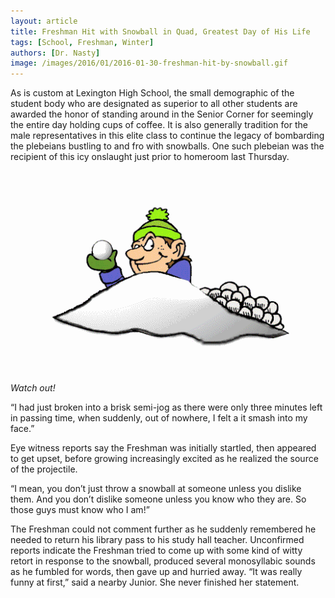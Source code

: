 ```yaml
---
layout: article
title: Freshman Hit with Snowball in Quad, Greatest Day of His Life
tags: [School, Freshman, Winter]
authors: [Dr. Nasty]
image: /images/2016/01/2016-01-30-freshman-hit-by-snowball.gif
---
```


As is custom at Lexington High School, the small demographic of the student body who are designated as superior to all other students are awarded the honor of standing around in the Senior Corner for seemingly the entire day holding cups of coffee. It is also generally tradition for the male representatives in this elite class to continue the legacy of bombarding the plebeians bustling to and fro with snowballs. One such plebeian was the recipient of this icy onslaught just prior to homeroom last Thursday.

![Watch out!](/images/2016/01/2016-01-30-freshman-hit-by-snowball.gif)
*Watch out!*

“I had just broken into a brisk semi-jog as there were only three minutes left in passing time, when suddenly, out of nowhere, I felt a it smash into my face.”

Eye witness reports say the Freshman was initially startled, then appeared to get upset, before growing increasingly excited as he realized the source of the projectile.

“I mean, you don’t just throw a snowball at someone unless you dislike them. And you don’t dislike someone unless you know who they are. So those guys must know who I am!”

The Freshman could not comment further as he suddenly remembered he needed to return his library pass to his study hall teacher. Unconfirmed reports indicate the Freshman tried to come up with some kind of witty retort in response to the snowball, produced several monosyllabic sounds as he fumbled for words, then gave up and hurried away.
“It was really funny at first,” said a nearby Junior. She never finished her statement.
